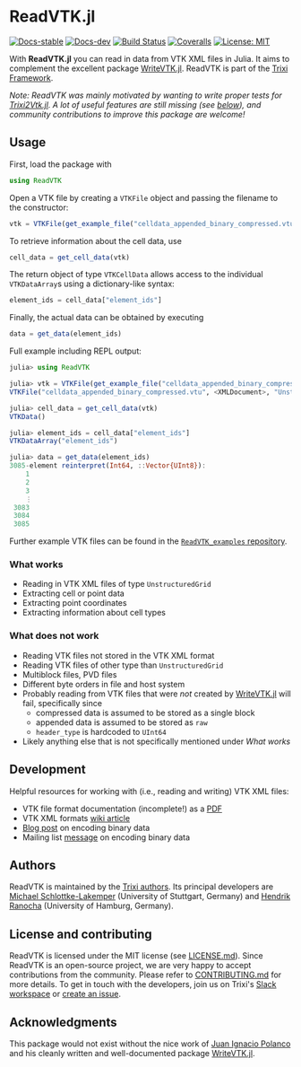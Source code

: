 # ReadVTK.jl

[![Docs-stable](https://img.shields.io/badge/docs-stable-blue.svg)](https://trixi-framework.github.io/ReadVTK.jl/stable)
[![Docs-dev](https://img.shields.io/badge/docs-dev-blue.svg)](https://trixi-framework.github.io/ReadVTK.jl/dev)
[![Build Status](https://github.com/trixi-framework/ReadVTK.jl/workflows/CI/badge.svg)](https://github.com/trixi-framework/ReadVTK.jl/actions?query=workflow%3ACI)
[![Coveralls](https://coveralls.io/repos/github/trixi-framework/ReadVTK.jl/badge.svg?branch=main)](https://coveralls.io/github/trixi-framework/ReadVTK.jl?branch=main)
[![License: MIT](https://img.shields.io/badge/License-MIT-success.svg)](https://opensource.org/licenses/MIT)
<!-- [![DOI](https://zenodo.org/badge/DOI/10.5281/zenodo.5221552.svg)](https://doi.org/10.5281/zenodo.5221552) -->

With **ReadVTK.jl** you can read in data from VTK XML files in Julia. It aims to complement
the excellent package [WriteVTK.jl](https://github.com/jipolanco/WriteVTK.jl).
ReadVTK is part of the [Trixi Framework](https://trixi-framework.github.io).

*Note: ReadVTK was mainly motivated by wanting to write proper tests for
[Trixi2Vtk.jl](https://github.com/trixi-framework/Trixi2Vtk.jl).
A lot of useful features are still missing (see [below](#what-does-not-work)),
and community contributions to improve this package are welcome!*

## Usage

First, load the package with
```julia
using ReadVTK
```
Open a VTK file by creating a `VTKFile` object and passing the filename to the
constructor:
```julia
vtk = VTKFile(get_example_file("celldata_appended_binary_compressed.vtu"))
```
To retrieve information about the cell data, use
```julia
cell_data = get_cell_data(vtk)
```
The return object of type `VTKCellData` allows access to the individual
`VTKDataArray`s using a dictionary-like syntax:
```julia
element_ids = cell_data["element_ids"]
```
Finally, the actual data can be obtained by executing
```julia
data = get_data(element_ids)
```

Full example including REPL output:
```julia
julia> using ReadVTK

julia> vtk = VTKFile(get_example_file("celldata_appended_binary_compressed.vtu"))
VTKFile("celldata_appended_binary_compressed.vtu", <XMLDocument>, "UnstructuredGrid", "1.0.0", "LittleEndian", "vtkZLibDataCompressor", <appended_data>, 4434, 3085)

julia> cell_data = get_cell_data(vtk)
VTKData()

julia> element_ids = cell_data["element_ids"]
VTKDataArray("element_ids")

julia> data = get_data(element_ids)
3085-element reinterpret(Int64, ::Vector{UInt8}):
    1
    2
    3
    ⋮
 3083
 3084
 3085
```

Further example VTK files can be found in the
[`ReadVTK_examples` repository](https://github.com/trixi-framework/ReadVTK_examples).

### What works
* Reading in VTK XML files of type `UnstructuredGrid`
* Extracting cell or point data
* Extracting point coordinates
* Extracting information about cell types

### What does not work
* Reading VTK files not stored in the VTK XML format
* Reading VTK files of other type than `UnstructuredGrid`
* Multiblock files, PVD files
* Different byte orders in file and host system
* Probably reading from VTK files that were *not* created by [WriteVTK.jl](https://github.com/jipolanco/WriteVTK.jl) will fail, specifically since
  * compressed data is assumed to be stored as a single block
  * appended data is assumed to be stored as `raw`
  * `header_type` is hardcoded to `UInt64`
* Likely anything else that is not specifically mentioned under *What works*

## Development
Helpful resources for working with (i.e., reading and writing) VTK XML files:
* VTK file format documentation (incomplete!) as a [PDF](http://vtk.org/VTK/img/file-formats.pdf)
* VTK XML formats [wiki article](https://vtk.org/Wiki/VTK_XML_Formats)
* [Blog post](https://mathema.tician.de/what-they-dont-tell-you-about-vtk-xml-binary-formats/)
  on encoding binary data
* Mailing list [message](https://public.kitware.com/pipermail/paraview/2005-April/001391.html)
  on encoding binary data

## Authors
ReadVTK is maintained by the
[Trixi authors](https://github.com/trixi-framework/Trixi.jl/blob/main/AUTHORS.md).
Its principal developers are
[Michael Schlottke-Lakemper](https://www.hlrs.de/people/michael-schlottke-lakemper)
(University of Stuttgart, Germany) and [Hendrik Ranocha](https://ranocha.de)
(University of Hamburg, Germany).

## License and contributing
ReadVTK is licensed under the MIT license (see [LICENSE.md](LICENSE.md)).
Since ReadVTK is an open-source project, we are very happy to accept contributions
from the community. Please refer to [CONTRIBUTING.md](CONTRIBUTING.md) for more details. To get in
touch with the developers, join us on Trixi's
[Slack workspace](https://join.slack.com/t/trixi-framework/shared_invite/zt-sgkc6ppw-6OXJqZAD5SPjBYqLd8MU~g)
or
[create an issue](https://github.com/trixi-framework/ReadVTK.jl/issues/new).

## Acknowledgments
This package would not exist without the nice work of 
[Juan Ignacio Polanco](https://github.com/jipolanco) and his cleanly written and well-documented package
[WriteVTK.jl](https://github.com/jipolanco/WriteVTK.jl). 
